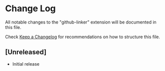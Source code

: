 # Change Log
All notable changes to the "github-linker" extension will be documented in this file.

Check [Keep a Changelog](http://keepachangelog.com/) for recommendations on how to structure this file.

## [Unreleased]
- Initial release